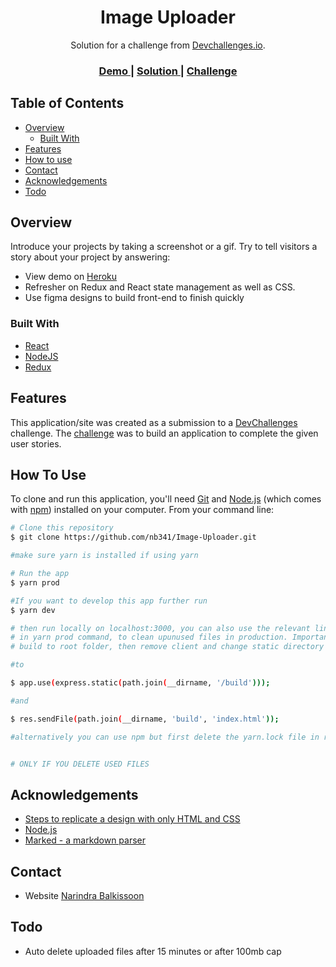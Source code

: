 <!-- Please update value in the {}  -->

<h1 align="center">Image Uploader</h1>

<div align="center">
   Solution for a challenge from  <a href="http://devchallenges.io" target="_blank">Devchallenges.io</a>.
</div>

<div align="center">
  <h3>
    <a href="https://image-uploader-08jw.onrender.com/">
      Demo
    </a>
    <span> | </span>
    <a href="https://github.com/nb341/Image-Uploader">
      Solution
    </a>
    <span> | </span>
    <a href="https://devchallenges.io/challenges/O2iGT9yBd6xZBrOcVirx">
      Challenge
    </a>
  </h3>
</div>

<!-- TABLE OF CONTENTS -->

## Table of Contents

- [Overview](#overview)
  - [Built With](#built-with)
- [Features](#features)
- [How to use](#how-to-use)
- [Contact](#contact)
- [Acknowledgements](#acknowledgements)
- [Todo](#todo)

<!-- OVERVIEW -->

## Overview

<!-- ![screenshot](https://user-images.githubusercontent.com/16707738/92399059-5716eb00-f132-11ea-8b14-bcacdc8ec97b.png) -->

Introduce your projects by taking a screenshot or a gif. Try to tell visitors a story about your project by answering:

- View demo on [Heroku](https://image-uploader-project.herokuapp.com/)
- Refresher on Redux and React state management as well as CSS.
- Use figma designs to build front-end to finish quickly

### Built With

<!-- This section should list any major frameworks that you built your project using. Here are a few examples.-->

- [React](https://reactjs.org/)
- [NodeJS](https://nodejs.org/en/download/)
- [Redux](https://redux.js.org/)

## Features

<!-- List the features of your application or follow the template. Don't share the figma file here :) -->

This application/site was created as a submission to a [DevChallenges](https://devchallenges.io/challenges) challenge. The [challenge](https://devchallenges.io/challenges/O2iGT9yBd6xZBrOcVirx) was to build an application to complete the given user stories.

## How To Use

<!-- Example: -->

To clone and run this application, you'll need [Git](https://git-scm.com) and [Node.js](https://nodejs.org/en/download/) (which comes with [npm](http://npmjs.com)) installed on your computer. From your command line:

```bash
# Clone this repository
$ git clone https://github.com/nb341/Image-Uploader.git

#make sure yarn is installed if using yarn

# Run the app
$ yarn prod

#If you want to develop this app further run
$ yarn dev

# then run locally on localhost:3000, you can also use the relevant linux or windows command 
# in yarn prod command, to clean upunused files in production. Important remember to move 
# build to root folder, then remove client and change static directory in server.js

#to

$ app.use(express.static(path.join(__dirname, '/build')));

#and 

$ res.sendFile(path.join(__dirname, 'build', 'index.html'));

#alternatively you can use npm but first delete the yarn.lock file in root and client folders


# ONLY IF YOU DELETE USED FILES
```

## Acknowledgements

<!-- This section should list any articles or add-ons/plugins that helps you to complete the project. This is optional but it will help you in the future. For example -->

- [Steps to replicate a design with only HTML and CSS](https://devchallenges-blogs.web.app/how-to-replicate-design/)
- [Node.js](https://nodejs.org/)
- [Marked - a markdown parser](https://github.com/chjj/marked)

## Contact

- Website [Narindra Balkissoon](https://narinbalkissoon.vercel.app/)

## Todo
- Auto delete uploaded files after 15 minutes or after 100mb cap


